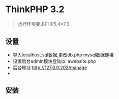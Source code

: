 ﻿ThinkPHP 3.2
===============

> 运行环境要求PHP5.4=7.3


## 设置
* 导入localhost.sql数据,更改db.php mysql数据连接
* 设置后台admin模块登陆ip: awebsite.php 
* 后台地址 http://127.0.0.202/manage
* 

## 安装